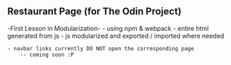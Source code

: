 ## Restaurant Page (for The Odin Project)

-First Lesson in Modularization-
    - using npm & webpack
    - entire html generated from js
    - js modularized and exported / imported where needed

    - navbar links currently DO NOT open the corresponding page
        -- coming soon :P